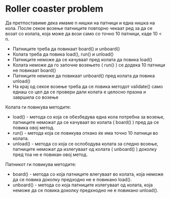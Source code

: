 # Roller coaster problem

Да претпоставиме дека имаме n нишки на патници и една нишка на кола. После секое возење патниците повторно чекаат ред за да се возат со колата, која може да вози само со точно 10 патници, каде 10 < n.

* Патниците треба да повикаат board() и unboard()
* Колата треба да повика load(), run() и unload()
* Патниците неможе да се качуваат пред колата да повика load()
* Колата неможе да го започне возењето ( run() ) се додека 10 патници не повикаат board()
* Патниците неможе да повикаат unboard() пред колата да повика unload()
* На крај од секое возење треба да се повика методот validate() само еднаш со цел да се провери дали колата е целосно празна и завршила со возење

Колата ги повикува методите:

* load() - метода со која се обезбедува една кола потребна за возење, патниците неможат да се качуваат во колата ( board() ) пред да се повика овој метод.
* run() - метода која се повикува откако ќе има точно 10 патници во колата.
* unload() - метода со која се ослободува колата за следно возење, патниците неможат да излегуваат од колата ( unboard() ) доколку пред тоа не е повикан овој метод.

Патникот ги повикува методите:
* board() - метода со која патниците влегуваат во колата, која неможе да се повика доколку предходно не е повикано load().
* unboard() - метода со која патниците излегуваат од колата, која неможе да се повика доколку предхнодно не е повикано unload().
